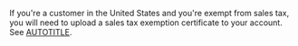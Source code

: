 If you're a customer in the United States and you're exempt from sales tax, you will need to upload a sales tax exemption certificate to your account. See [AUTOTITLE](/billing/managing-your-billing/adding-a-sales-tax-certificate).
